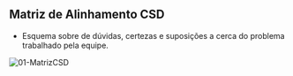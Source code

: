## Matriz de Alinhamento CSD

- Esquema sobre de dúvidas, certezas e suposições a cerca do problema trabalhado pela equipe.

![01-MatrizCSD](https://user-images.githubusercontent.com/79855405/135733851-4e242386-d917-4e91-b0b8-849122131842.jpg)
